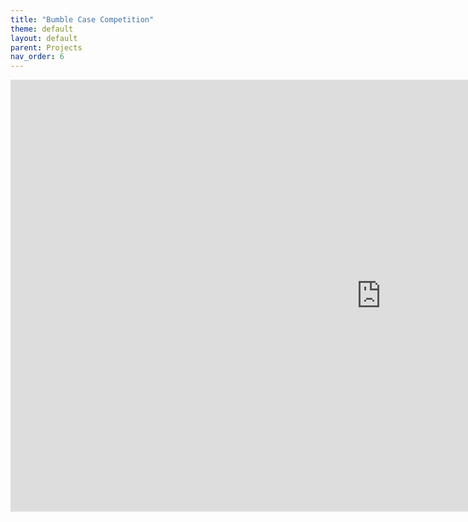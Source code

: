 ```yaml
---
title: "Bumble Case Competition"
theme: default
layout: default
parent: Projects
nav_order: 6
---
```


<iframe src="https://onedrive.live.com/embed?resid=6D17A4362C1AAE2F%2124459&amp;authkey=%21AJ-4WKSWgG-E5-I&amp;em=2&amp;wdAr=1.7777777777777777" width="1186px" height="691px" frameborder="0">This is an embedded <a target="_blank" href="https://office.com">Microsoft Office</a> presentation, powered by <a target="_blank" href="https://office.com/webapps">Office</a>.</iframe>

